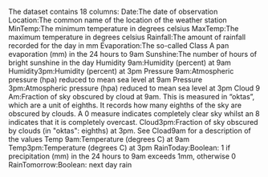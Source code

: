 The dataset contains 18 columns:
 Date:The date of observation
 Location:The common name of the location of the weather station
 MinTemp:The minimum temperature in degrees celsius
 MaxTemp:The maximum temperature in degrees celsius
 Rainfall:The amount of rainfall recorded for the day in mm
 Evaporation:The so-called Class A pan evaporation (mm) in the 24 hours to 9am
 Sunshine:The number of hours of bright sunshine in the day
 Humidity 9am:Humidity (percent) at 9am
 Humidity3pm:Humidity (percent) at 3pm
 Pressure 9am:Atmospheric pressure (hpa) reduced to mean sea level at 9am
 Pressure 3pm:Atmospheric pressure (hpa) reduced to mean sea level at 3pm
 Cloud 9 Am:Fraction of sky obscured by cloud at 9am. This is measured in “oktas”, which are a
 unit of eighths. It records how many eighths of the sky are obscured by clouds. A 0 measure
 indicates completely clear sky whilst an 8 indicates that it is completely overcast.
 Cloud3pm:Fraction of sky obscured by clouds (in "oktas": eighths) at 3pm. See Cload9am for a
 description of the values
 Temp 9am:Temperature (degrees C) at 9am
 Temp3pm:Temperature (degrees C) at 3pm
 RainToday:Boolean: 1 if precipitation (mm) in the 24 hours to 9am exceeds 1mm, otherwise 0
 RainTomorrow:Boolean: next day rain
